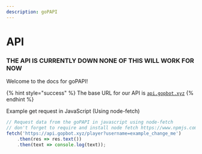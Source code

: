 ```yaml
---
description: goPAPI
---
```


# API
### THE API IS CURRENTLY DOWN NONE OF THIS WILL WORK FOR NOW

Welcome to the docs for goPAPI!

{% hint style="success" %}
The base URL for our API is [`api.gopbot.xyz`](https://api.gopbot.xyz)
{% endhint %}

Example get request in JavaScript (Using node-fetch)

```js
// Request data from the goPAPI in javascript using node-fetch
// don't forget to require and install node fetch https://www.npmjs.com/package/node-fetch
fetch('https://api.gopbot.xyz/player?username=example_change_me')
    .then(res => res.text())
    .then(text => console.log(text));
```
